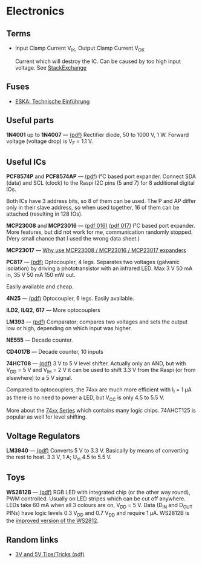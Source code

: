 # Electronics

## Terms

* Input Clamp Current V<sub>IK</sub>, Output Clamp Current V<sub>OK</sub>
  
  Current which will destroy the IC. Can be caused by too high input voltage.
  See [StackExchange](https://electronics.stackexchange.com/questions/107687/input-and-output-clamping-current-of-the-ic-4082)

## Fuses

* [ESKA: Technische Einführung](http://eska-fuses.de/fileadmin/pdf/content/Technische_Einfuehrung.pdf)

## Useful parts

**1N4001** up to **1N4007** — 
[(pdf)](Datasheets/1n4001.pdf)
Rectifier diode, 50 to 1000 V, 1 W.
Forward voltage (voltage drop) is V<sub>F</sub> = 1.1 V.

## Useful ICs

**PCF8574P** and **PCF8574AP** —
[(pdf)](Datasheets/PCF8574.pdf)
I²C based port expander. Connect SDA (data) and SCL (clock) 
to the Raspi I2C pins (5 and 7) for 8 additional digital IOs. 

Both ICs have 3 address bits, so 8 of them can be used. The P and AP differ only in their 
slave address, so when used together, 16 of them can be attached (resulting in 128 IOs).

**MCP23008** and **MCP23016** —
[(pdf 016)](Datasheets/MCP23016_20090C.pdf)
[(pdf 017)](Datasheets/MCP23017_20001952C.pdf)
I²C based port expander. More features, but did not work for me, communication randomly stopped.
(Very small chance that I used the wrong data sheet.)

**MCP23017** —
[Why use MCP23008 / MCP23016 / MCP23017 expanders](http://peter224722.blogspot.ch/2014/03/why-use-mcp23008-mcp23016-mcp23017.html)

**PC817** —
[(pdf)](Datasheets/PC817C.pdf)
Optocoupler, 4 legs. Separates two voltages (galvanic isolation) by driving a phototransistor with an infrared LED. 
Max 3 V 50 mA in, 35 V 50 mA 150 mW out.

Easily available and cheap.

**4N25** —
[(pdf)](Datasheets/4n25.pdf)
Optocoupler, 6 legs. Easily available.

**ILD2**, **ILQ2**, **617** — More optocouplers

**LM393** —
[(pdf)](Datasheets/lm393-n.pdf)
Comparator; compares two voltages and sets the output low or high, depending on which input was higher.

**NE555** — Decade counter.

**CD4017B** — Decade counter, 10 inputs

**74HCT08** —
[(pdf)](Datasheets/74HCT08.pdf)
3 V to 5 V level shifter. Actually only an AND, but with V<sub>DD</sub> = 5 V and V<sub>IH</sub> = 2 V it can be used
to shift 3.3 V from the Raspi (or from elsewhere) to a 5 V signal.

Compared to optocouplers, the 74xx are much more efficient with I<sub>I</sub> = 1 µA as there is no need to power a LED,
but V<sub>CC</sub> is only 4.5 to 5.5 V.

More about the [74xx Series](https://www.mikrocontroller.net/articles/74xx) which contains many logic chips.
74AHCT125 is popular as well for level shifting.

## Voltage Regulators

**LM3940** —
[(pdf)](Datasheets/lm3940.pdf) Converts 5 V to 3.3 V. Basically by means of converting the rest to heat.
3.3 V, 1 A; U<sub>in</sub> 4.5 to 5.5 V.

## Toys

**WS2812B** —
[(pdf)](Datasheets/28085-WS2812B-RGB-LED-Datasheet.pdf)
RGB LED with integrated chip (or the other way round), PWM controlled. Usually on LED stripes which can be cut off anywhere.
LEDs take 60 mA when all 3 colours are on, V<sub>DD</sub> = 5 V. Data (D<sub>IN</sub> and D<sub>OUT</sub> PINs) have 
logic levels 0.3 V<sub>DD</sub> and 0.7 V<sub>DD</sub> and require 1 µA.
WS2812B is the [improved version of the WS2812](https://acrobotic.com/datasheets/WS2812B_VS_WS2812.pdf).

## Random links

* [3V and 5V Tips/Tricks (pdf)](http://www.newark.com/pdfs/techarticles/microchip/3_3vto5vAnalogTipsnTricksBrchr.pdf)